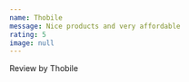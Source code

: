 ```yaml
---
name: Thobile
message: Nice products and very affordable
rating: 5
image: null
---
```

Review by Thobile
